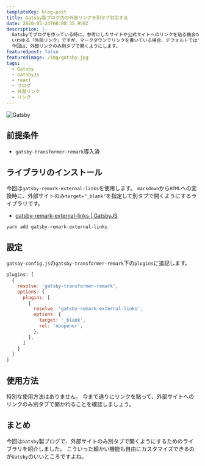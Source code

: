 ```yaml
---
templateKey: blog-post
title: Gatsby製ブログ内の外部リンクを別タブ対応する
date: 2020-05-24T08:00:35.950Z
description: |-
  Gatsbyでブログを作っている時に、参考にしたサイトや公式サイトへのリンクを貼る機会が多々あるかと思います。
  いわゆる「外部リンク」ですが、マークダウンでリンクを書いている場合、デフォルトでは"target=`_blank`"の指定ができません。
  今回は、外部リンクのみ別タブで開くようにします。
featuredpost: false
featuredimage: /img/gatsby.jpg
tags:
  - Gatsby
  - GatsbyJS
  - react
  - ブログ
  - 外部リンク
  - リンク
---
```

![Gatsby](/img/gatsby.jpg "Gatsby-logo")

## 前提条件
- `gatsby-transformer-remark`導入済

## ライブラリのインストール
今回は`gatsby-remark-external-links`を使用します。
`markdown`から`HTML`への変換時に、外部サイトのみ`target="_blank"`を指定して別タブで開くようにするライブラリです。

- [gatsby-remark-external-links | GatsbyJS](https://www.gatsbyjs.org/packages/gatsby-remark-external-links/)

```shell
yarn add gatsby-remark-external-links
```

## 設定
`gatsby-config.js`の`gatsby-transformer-remark`下の`plugins`に追記します。

```javascript:title=gatsby-config.js
plugins: [
  {
    resolve: 'gatsby-transformer-remark',
    options: {
      plugins: [
        {
          resolve: 'gatsby-remark-external-links',
          options: {
            target: '_blank',
            rel: 'noopener',
          },
        },
      ]
    }
  }
]

```

## 使用方法
特別な使用方法はありません。
今まで通りにリンクを貼って、外部サイトへのリンクのみ別タブで開かれることを確認しましょう。


## まとめ
今回は`Gatsby`製ブログで、外部サイトのみ別タブで開くようにするためのライブラリを紹介しました。
こういった細かい機能も自由にカスタマイズできるのが`Gatsby`のいいところですよね。
